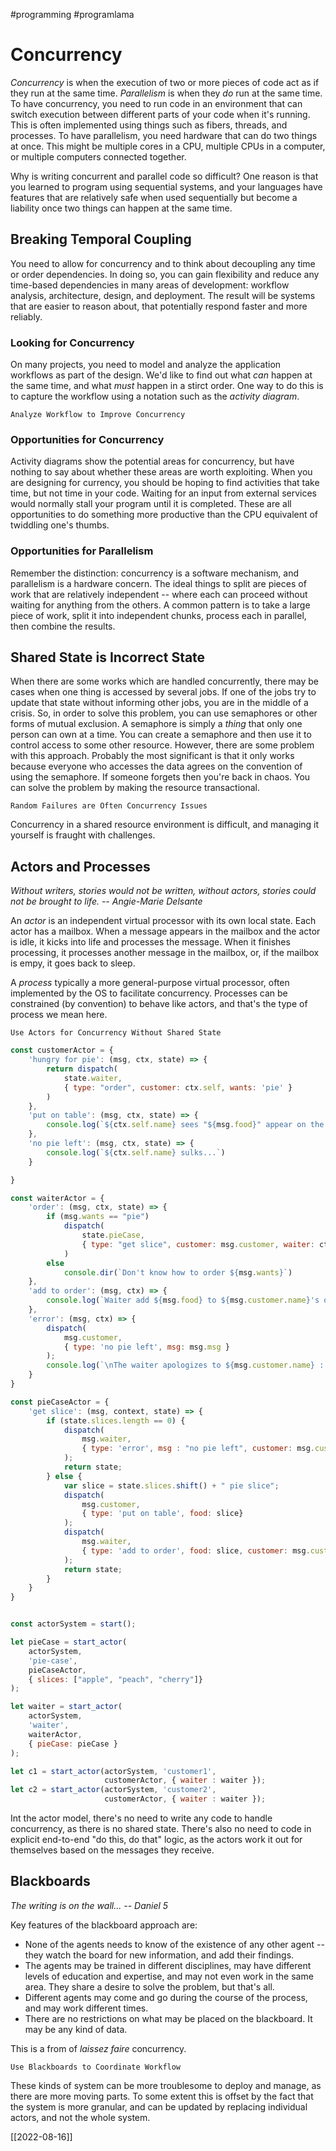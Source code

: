 #programming #programlama 

# Concurrency

*Concurrency* is when the execution of two or more pieces of code act as if they run at the same time. *Parallelism* is when they *do* run at the same time. To have concurrency, you need to run code in an environment that can switch execution between different parts of your code when it's running. This is often implemented using things such as fibers, threads, and processes. To have parallelism, you need hardware that can do two things at once. This might be multiple cores in a CPU, multiple CPUs in a computer, or multiple computers connected together.

Why is writing concurrent and parallel code so difficult? One reason is that you learned to program using sequential systems, and your languages have features that are relatively safe when used sequentially but become a liability once two things can happen at the same time. 

## Breaking Temporal Coupling

You need to allow for concurrency and to think about decoupling any time or order dependencies. In doing so, you can gain flexibility and reduce any time-based dependencies in many areas of development: workflow analysis, architecture, design, and deployment. The result will be systems that are easier to reason about, that potentially respond faster and more reliably.

### Looking for Concurrency

On many projects, you need to model and analyze the application workflows as part of the design. We'd like to find out what *can* happen at the same time, and what *must* happen in a stirct order. One way to do this is to capture the workflow using a notation such as the *activity diagram*.

	Analyze Workflow to Improve Concurrency

### Opportunities for Concurrency

Activity diagrams show the potential areas for concurrency, but have nothing to say about whether these areas are worth exploiting. When you are designing for currency, you should be hoping to find activities that take time, but not time in your code. Waiting for an input from external services would normally stall your program until it is completed. These are all opportunities to do something more productive than the CPU equivalent of twiddling one's thumbs.

### Opportunities for Parallelism

Remember the distinction: concurrency is a software mechanism, and parallelism is a hardware concern. The ideal things to split are pieces of work that are relatively independent -- where each can proceed without waiting for anything from the others. A common pattern is to take a large piece of work, split it into independent chunks, process each in parallel, then combine the results.

## Shared State is Incorrect State

When there are some works which are handled concurrently, there may be cases when one thing is accessed by several jobs. If one of the jobs try to update that state without informing other jobs, you are in the middle of a crisis. So, in order to solve this problem, you can use semaphores or other forms of mutual exclusion. A semaphore is simply a *thing* that only one person can own at a time. You can create a semaphore and then use it to control access to some other resource. However, there are some problem with this approach. Probably the most significant is that it only works because everyone who accesses the data agrees on the convention of using the semaphore. If someone forgets then you're back in chaos. You can solve the problem by making the resource transactional.

	Random Failures are Often Concurrency Issues

Concurrency in a shared resource environment is difficult, and managing it yourself is fraught with challenges.

## Actors and Processes

*Without writers, stories would not be written, without actors, stories could not be brought to life. -- Angie-Marie Delsante*

An *actor* is an independent virtual processor with its own local state. Each actor has a mailbox. When a message appears in the mailbox and the actor is idle, it kicks into life and processes the message. When it finishes processing, it processes another message in the mailbox, or, if the mailbox is empy, it goes back to sleep.

A *process* typically a more general-purpose virtual processor, often implemented by the OS to facilitate concurrency. Processes can be constrained (by convention) to behave like actors, and that's the type of process we mean here.

	Use Actors for Concurrency Without Shared State

```js
const customerActor = {
	'hungry for pie': (msg, ctx, state) => {
		return dispatch(
			state.waiter,
			{ type: "order", customer: ctx.self, wants: 'pie' }
		)
	},
	'put on table': (msg, ctx, state) => {
		console.log(`${ctx.self.name} sees "${msg.food}" appear on the table`);
	},
	'no pie left': (msg, ctx, state) => {
		console.log(`${ctx.self.name} sulks...`)
	}

}

const waiterActor = {
	'order': (msg, ctx, state) => {
		if (msg.wants == "pie")
			dispatch(
				state.pieCase,
				{ type: "get slice", customer: msg.customer, waiter: ctx.self }
			)
		else
			console.dir(`Don't know how to order ${msg.wants}`)
	},
	'add to order': (msg, ctx) => {
		console.log(`Waiter add ${msg.food} to ${msg.customer.name}'s order`)
	},
	'error': (msg, ctx) => {
		dispatch(
			msg.customer,
			{ type: 'no pie left', msg: msg.msg }
		);
		console.log(`\nThe waiter apologizes to ${msg.customer.name} : ${msg.msg}`)
	}
}

const pieCaseActor = {
	'get slice': (msg, context, state) => {
		if (state.slices.length == 0) {
			dispatch(
				msg.waiter,
				{ type: 'error', msg : "no pie left", customer: msg.customer }
			);
			return state;
		} else {
			var slice = state.slices.shift() + " pie slice";
			dispatch(
				msg.customer,
				{ type: 'put on table', food: slice}
			);
			dispatch(
				msg.waiter,
				{ type: 'add to order', food: slice, customer: msg.customer }
			);
			return state;
		}
	}
}


const actorSystem = start();

let pieCase = start_actor(
	actorSystem,
	'pie-case',
	pieCaseActor,
	{ slices: ["apple", "peach", "cherry"]}
);

let waiter = start_actor(
	actorSystem,
	'waiter',
	waiterActor,
	{ pieCase: pieCase }
);

let c1 = start_actor(actorSystem, 'customer1',
					 customerActor, { waiter : waiter });
let c2 = start_actor(actorSystem, 'customer2',
					 customerActor, { waiter : waiter });

```


Int the actor model, there's no need to write any code to handle concurrency, as there is no shared state. There's also no need to code in explicit end-to-end "do this, do that" logic, as the actors work it out for themselves based on the messages they receive.

## Blackboards

*The writing is on the wall... -- Daniel 5*

Key features of the blackboard approach are:

* None of the agents needs to know of the existence of any other agent -- they watch the board for new information, and add their findings.
* The agents may be trained in different disciplines, may have different levels of education and expertise, and may not even work in the same area. They share a desire to solve the problem, but that's all.
* Different agents may come and go during the course of the process, and may work different times.
* There are no restrictions on what may be placed on the blackboard. It may be any kind of data.

This is a from of *laissez faire* concurrency.

	Use Blackboards to Coordinate Workflow

These kinds of system can be more troublesome to deploy and manage, as there are more moving parts. To some extent this is offset by the fact that the system is more granular, and can be updated by replacing individual actors, and not the whole system.

[[2022-08-16]]